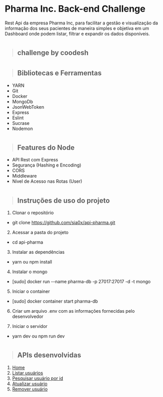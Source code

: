 # Pharma Inc. Back-end Challenge

Rest Api da empresa Pharma Inc, para facilitar a gestão e visualização da informação dos seus pacientes de maneira simples e objetiva em um Dashboard onde podem listar, filtrar e expandir os dados disponíveis.

#

> ## challenge by coodesh

#

> ## Bibliotecas e Ferramentas

- YARN
- Git
- Docker
- MongoDb
- JsonWebToken
- Express
- Eslint
- Sucrase
- Nodemon

#

> ## Features do Node

- API Rest com Express
- Segurança (Hashing e Encoding)
- CORS
- Middleware
- Nível de Acesso nas Rotas (User)

#

> ## Instruções de uso do projeto

1. Clonar o repositório

- git clone https://github.com/sia0x/api-pharma.git

2. Acessar a pasta do projeto

- cd api-pharma

3. Instalar as dependências

- yarn ou npm install

4. Instalar o mongo

- [sudo] docker run --name pharma-db -p 27017:27017 -d -t mongo

5. Iniciar o container

- [sudo] docker container start pharma-db

6. Criar um arquivo .env com as informações fornecidas pelo desenvolvedor

7. Iniciar o servidor

- yarn dev ou npm run dev

#

> ## APIs desenvolvidas

1. [Home](./requirements/home.md)
2. [Listar usuários](./requirements/load-users.md)
3. [Pesquisar usuário por id](./requirements/search-user.md)
4. [Atualizar usuário](./requirements/update-user.md)
5. [Remover usuário](./requirements/delete-user.md)
